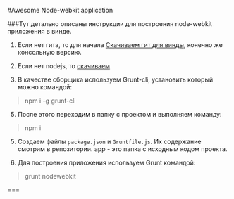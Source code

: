 #Awesome Node-webkit application

###Тут детально описаны инструкции для построения node-webkit приложения в винде.

1. Если нет гита, то для начала [Скачиваем гит для винды](https://msysgit.github.io/), конечно же консольную версию.

2. Если нет nodejs, то [скачиваем](http://nodejs.org/)

3. В качестве сборщика используем Grunt-cli, установить который можно командой: 
>npm i -g grunt-cli

5. После этого переходим в папку с проектом и выполняем команду: 
>npm i

5. Создаем файлы ```package.json``` и ```Gruntfile.js```. Их содержание смотрим в репозитории. app - это папка с исходным кодом проекта.

6. Для построения приложения используем Grunt командой:
>grunt nodewebkit

===
